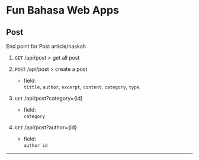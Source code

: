 # Fun Bahasa Web Apps


## Post
End point for Post article/naskah

1. `GET` /api/post   > get all post


2. `POST` /api/post  > create a post
   * field: <br>
             `tittle`, `author`, `excerpt`, `content`, `category`, `type`.

3. `GET` /api/post?category={id}
    * field: <br>
    `category` 
4. `GET` /api/post?author={id}
    * field:<br>
    `author id`
---
